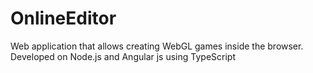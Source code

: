 # OnlineEditor
Web application that allows creating WebGL games inside the browser. Developed on Node.js and Angular js using TypeScript
